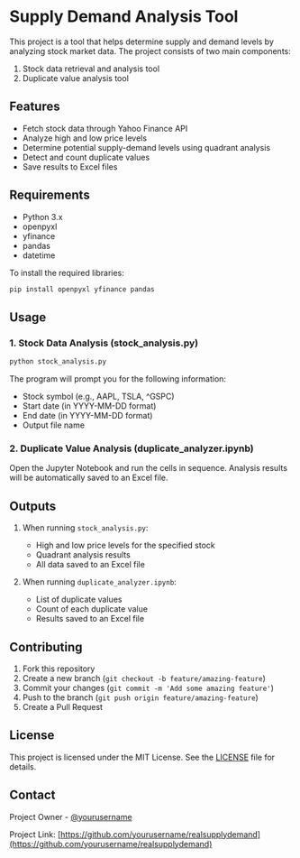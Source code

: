 # Supply Demand Analysis Tool

This project is a tool that helps determine supply and demand levels by analyzing stock market data. The project consists of two main components:

1. Stock data retrieval and analysis tool
2. Duplicate value analysis tool

## Features

- Fetch stock data through Yahoo Finance API
- Analyze high and low price levels
- Determine potential supply-demand levels using quadrant analysis
- Detect and count duplicate values
- Save results to Excel files

## Requirements

- Python 3.x
- openpyxl
- yfinance
- pandas
- datetime

To install the required libraries:

```bash
pip install openpyxl yfinance pandas
```

## Usage

### 1. Stock Data Analysis (stock_analysis.py)

```bash
python stock_analysis.py
```

The program will prompt you for the following information:
- Stock symbol (e.g., AAPL, TSLA, ^GSPC)
- Start date (in YYYY-MM-DD format)
- End date (in YYYY-MM-DD format)
- Output file name

### 2. Duplicate Value Analysis (duplicate_analyzer.ipynb)

Open the Jupyter Notebook and run the cells in sequence. Analysis results will be automatically saved to an Excel file.

## Outputs

1. When running `stock_analysis.py`:
   - High and low price levels for the specified stock
   - Quadrant analysis results
   - All data saved to an Excel file

2. When running `duplicate_analyzer.ipynb`:
   - List of duplicate values
   - Count of each duplicate value
   - Results saved to an Excel file

## Contributing

1. Fork this repository
2. Create a new branch (`git checkout -b feature/amazing-feature`)
3. Commit your changes (`git commit -m 'Add some amazing feature'`)
4. Push to the branch (`git push origin feature/amazing-feature`)
5. Create a Pull Request

## License

This project is licensed under the MIT License. See the [LICENSE](LICENSE) file for details.

## Contact

Project Owner - [@yourusername](https://github.com/yourusername)

Project Link: [https://github.com/yourusername/realsupplydemand](https://github.com/yourusername/realsupplydemand)

